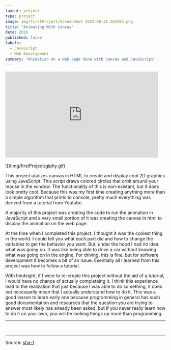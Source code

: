 ```yaml
---
layout: project
type: project
image: img/firstProject/Screenshot 2022-08-31 203703.png
title: "Animating With Canvas"
date: 2016
published: false
labels:
  - JavaScript
  - Web Development
summary: "Animation on a web page done with canvas and JavaScript"
---
```

<iframe src="https://giphy.com/embed/TvBkJ4U8nYlDZMIRbt" width="480" height="270" frameBorder="0" class="giphy-embed" allowFullScreen></iframe><p><a href="https://giphy.com/gifs/TvBkJ4U8nYlDZMIRbt"></a></p>
![](img/firstProject/giphy.gif)

This project utulizes canvas in HTML to create and display cool 2D graphics using JavaScript. This script draws colored circles that orbit around your mouse in the window. The functionality of this is non-existant, but it does look pretty cool. Because this was my first time creating anything more than a simple algorithm that prints to console, pretty much everything was derived from a tutorial from Youtube.

A majority of this project was creating the code to run the animation in JavaScript and a very small portion of it was creating the canvas in html to display the animation on the web page. 

At the time when I completed this project, I thought it was the coolest thing in the world. I could tell you what each part did and how to change the variables to get the behavior you want. But, under the hood I had no idea what was going on. It was like being able to drive a car without knowing what was going on in the engine. For driving, this is fine, but for software development it becomes a bit of an issue. Esentially all I learned from this project was how to follow a tutorial. 

With hindsight, if I were to re-create this project without the aid of a tutorial, I would have no chance of actually completeing it. I think this experience lead to the realization that just because I was able to do something, it does not necessarily mean that I actually understand how to do it. This was a good lesson to learn early one because programming in general has such good documentation and resources that the question you are trying to answer most likely has already been asked, but if you never really learn how to do it on your own, you will be looking things up more than programming.

<hr>

<pre>

</pre>

<hr>

Source: <a href="https://github.com/yertsti/canvas-circles"><i class="large github icon "></i>sha-1</a>
